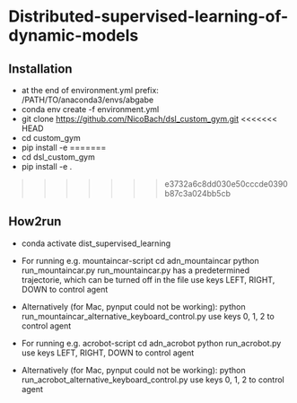 # Distributed-supervised-learning-of-dynamic-models 

## Installation
  
  - at the end of environment.yml prefix: /PATH/TO/anaconda3/envs/abgabe
  - conda env create -f environment.yml
  - git clone https://github.com/NicoBach/dsl_custom_gym.git
<<<<<<< HEAD
  - cd custom_gym
  - pip install -e
=======
  - cd dsl_custom_gym
  - pip install -e .
>>>>>>> e3732a6c8dd030e50cccde0390b87c3a024bb5cb

## How2run
  
  - conda activate dist_supervised_learning
  - For running e.g. mountaincar-script
       cd adn_mountaincar
       python run_mountaincar.py
       run_mountaincar.py has a predetermined trajectorie,
       which can be turned off in the file
       use keys LEFT, RIGHT, DOWN to control agent
   - Alternatively (for Mac, pynput could not be working):
       python run_mountaincar_alternative_keyboard_control.py
       use keys 0, 1, 2 to control agent

  - For running e.g. acrobot-script
       cd adn_acrobot
       python run_acrobot.py
       use keys LEFT, RIGHT, DOWN to control agent
   - Alternatively (for Mac, pynput could not be working):
       python run_acrobot_alternative_keyboard_control.py
       use keys 0, 1, 2 to control agent




